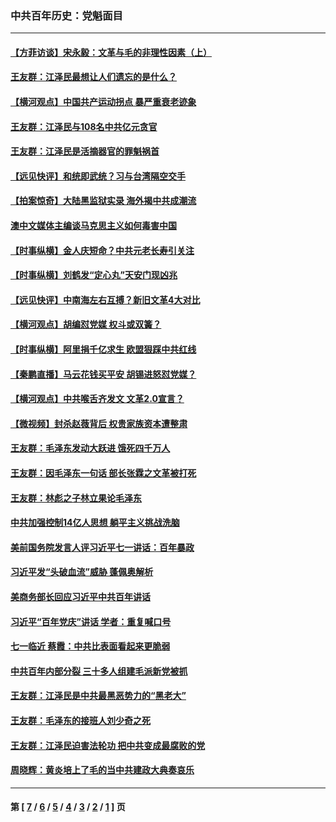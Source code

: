 ### 中共百年历史：党魁面目
---
#### [【方菲访谈】宋永毅：文革与毛的非理性因素（上）](../../pages/nf1176107/n13469956.md?01310430) 
#### [王友群：江泽民最想让人们遗忘的是什么？](../../pages/nf1176107/n13408949.md?01310430) 
#### [【横河观点】中国共产运动拐点 暴严重衰老迹象](../../pages/nf1176107/n13388333.md?01310430) 
#### [王友群：江泽民与108名中共亿元贪官](../../pages/nf1176107/n13352358.md?01310430) 
#### [王友群：江泽民是活摘器官的罪魁祸首](../../pages/nf1176107/n13336903.md?01310430) 
#### [【远见快评】和统即武统？习与台湾隔空交手](../../pages/nf1176107/n13297739.md?01310430) 
#### [【拍案惊奇】大陆黑监狱实录 海外揭中共成潮流](../../pages/nf1176107/n13288853.md?01310430) 
#### [澳中文媒体主编谈马克思主义如何毒害中国](../../pages/nf1176107/n13257387.md?01310430) 
#### [【时事纵横】金人庆短命？中共元老长寿引关注](../../pages/nf1176107/n13217934.md?01310430) 
#### [【时事纵横】刘鹤发“定心丸”天安门现凶兆](../../pages/nf1176107/n13215416.md?01310430) 
#### [【远见快评】中南海左右互搏？新旧文革4大对比](../../pages/nf1176107/n13214745.md?01310430) 
#### [【横河观点】胡编怼党媒 权斗或双簧？](../../pages/nf1176107/n13210864.md?01310430) 
#### [【时事纵横】阿里捐千亿求生 欧盟狠踩中共红线](../../pages/nf1176107/n13206431.md?01310430) 
#### [【秦鹏直播】马云花钱买平安 胡锡进怒怼党媒？](../../pages/nf1176107/n13206392.md?01310430) 
#### [【横河观点】中共喉舌齐发文 文革2.0宣言？](../../pages/nf1176107/n13201248.md?01310430) 
#### [【微视频】封杀赵薇背后 权贵家族资本遭整肃](../../pages/nf1176107/n13197798.md?01310430) 
#### [王友群：毛泽东发动大跃进 饿死四千万人](../../pages/nf1176107/n13177158.md?01310430) 
#### [王友群：因毛泽东一句话 部长张霖之文革被打死](../../pages/nf1176107/n13161711.md?01310430) 
#### [王友群：林彪之子林立果论毛泽东](../../pages/nf1176107/n13128622.md?01310430) 
#### [中共加强控制14亿人思想 躺平主义挑战洗脑](../../pages/nf1176107/n13094299.md?01310430) 
#### [美前国务院发言人评习近平七一讲话：百年暴政](../../pages/nf1176107/n13066986.md?01310430) 
#### [习近平发“头破血流”威胁 蓬佩奥解析](../../pages/nf1176107/n13063604.md?01310430) 
#### [美商务部长回应习近平中共百年讲话](../../pages/nf1176107/n13062903.md?01310430) 
#### [习近平“百年党庆”讲话 学者：重复喊口号](../../pages/nf1176107/n13061411.md?01310430) 
#### [七一临近 蔡霞：中共比表面看起来更脆弱](../../pages/nf1176107/n13056418.md?01310430) 
#### [中共百年内部分裂 三十多人组建毛派新党被抓](../../pages/nf1176107/n13044023.md?01310430) 
#### [王友群：江泽民是中共最黑恶势力的“黑老大”](../../pages/nf1176107/n13022180.md?01310430) 
#### [王友群：毛泽东的接班人刘少奇之死](../../pages/nf1176107/n12991772.md?01310430) 
#### [王友群：江泽民迫害法轮功 把中共变成最腐败的党](../../pages/nf1176107/n12947347.md?01310430) 
#### [周晓辉：黄炎培上了毛的当中共建政大典奏哀乐](../../pages/nf1176107/n12942780.md?01310430) 

---
#### 第 [ [7](./7.md?01310430) / [6](./6.md?01310430) / [5](./5.md?01310430) / [4](./4.md?01310430) / [3](./3.md?01310430) / [2](./2.md?01310430) / [1](./1.md?01310430) ] 页
